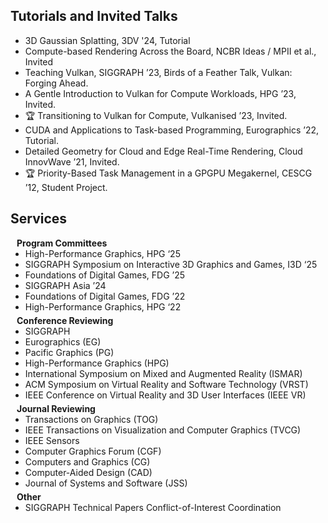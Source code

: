 ## Tutorials and Invited Talks

<ul style="margin:0 0 20px;">
  <li>3D Gaussian Splatting, 3DV '24, Tutorial</li>
  <li>Compute-based Rendering Across the Board, NCBR Ideas / MPII et al., Invited</li>
  <li>Teaching Vulkan, SIGGRAPH ’23, Birds of a Feather Talk, Vulkan: Forging Ahead.</li>
  <li>A Gentle Introduction to Vulkan for Compute Workloads, HPG ’23, Invited.</li>
  <li>🏆 Transitioning to Vulkan for Compute, Vulkanised ’23, Invited.</li>
  <li>CUDA and Applications to Task-based Programming, Eurographics ’22, Tutorial.</li>
  <li>Detailed Geometry for Cloud and Edge Real-Time Rendering, Cloud InnovWave ’21, Invited.</li>
  <li>🏆 Priority-Based Task Management in a GPGPU Megakernel, CESCG ’12, Student Project.</li>
</ul>

## Services

<h4 style="margin:0 10px 0;">Program Committees</h4>

<ul style="margin:0 0 5px;">
<li>High-Performance Graphics, HPG ‘25</li>
<li>SIGGRAPH Symposium on Interactive 3D Graphics and Games, I3D ‘25</li>
<li>Foundations of Digital Games, FDG ’25</li>
<li>SIGGRAPH Asia ’24</li>
<li>Foundations of Digital Games, FDG ’22 </li>
<li>High-Performance Graphics, HPG ‘22</li>
</ul>

<h4 style="margin:0 10px 0;">Conference Reviewing</h4>

<ul style="margin:0 0 5px;">
  <li>SIGGRAPH</li>
  <li>Eurographics (EG)</li>
  <li>Pacific Graphics (PG)</li>
  <li>High-Performance Graphics (HPG)</li>
  <li>International Symposium on Mixed and Augmented Reality (ISMAR)</li>
  <li>ACM Symposium on Virtual Reality and Software Technology (VRST)</li>
  <li>IEEE Conference on Virtual Reality and 3D User Interfaces (IEEE VR)</li>
</ul>

<h4 style="margin:0 10px 0;">Journal Reviewing</h4>

<ul style="margin:0 0 5px;">
  <li>Transactions on Graphics (TOG)</li>
  <li>IEEE Transactions on Visualization and Computer Graphics (TVCG)</li>
  <li>IEEE Sensors</li>
  <li>Computer Graphics Forum (CGF)</li>
  <li>Computers and Graphics (CG)</li>
  <li>Computer-Aided Design (CAD)</li>  
  <li>Journal of Systems and Software (JSS)</li>
</ul>

<h4 style="margin:0 10px 0;">Other</h4>

<ul style="margin:0 0 5px;">
  <li>SIGGRAPH Technical Papers Conflict-of-Interest Coordination</li>
</ul>